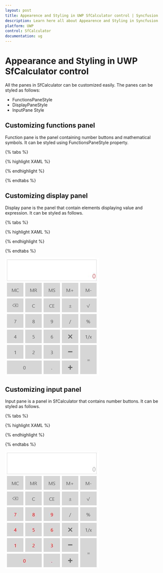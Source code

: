 ```yaml
---
layout: post
title: Appearence and Styling in UWP SfCalculator control | Syncfusion
description: Learn here all about Appearence and Styling in Syncfusion UWP SfCalculator control, its elements and more.
platform: UWP
control: SfCalculator
documentation: ug
---
```


# Appearance and Styling in UWP SfCalculator control

All the panes in SfCalculator can be customized easily. The panes can be styled as follows:

* FunctionsPaneStyle 
* DisplayPaneStyle
* InputPane Style

## Customizing functions panel

Function pane is the panel containing number buttons and mathematical symbols. It can be styled using FunctionsPaneStyle property.

{% tabs %}

{% highlight XAML %}

<Style TargetType="input:FunctionsPane">

<Setter Property="Foreground" Value="Red"/>

</Style>       

{% endhighlight %}

{% endtabs %}

## Customizing display panel

Display pane is the panel that contain elements displaying value and expression. It can be styled as follows.

{% tabs %}

{% highlight XAML %}

<Style TargetType="input:DisplayPane">

<Setter Property="Foreground" Value="Red"/>

<Setter Property="FontSize" Value="20"/>

</Style>

{% endhighlight %}

{% endtabs %}

![](SfCalculator-images/SfCalculator-img8.jpeg)

## Customizing input panel

Input pane is a panel in SfCalculator that contains number buttons. It can be styled as follows.

{% tabs %}

{% highlight XAML %}

<Style TargetType="input:DisplayPane">

<Setter Property="Foreground" Value="Red"/>
   
<Setter Property="FontSize" Value="20"/>
   
</Style>


{% endhighlight %}

{% endtabs %}

![](SfCalculator-images/SfCalculator-img9.jpeg)